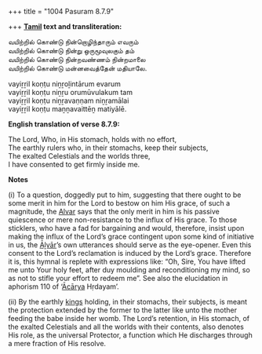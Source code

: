 +++
title = "1004 Pasuram 8.7.9"

+++
**[Tamil](/definition/tamil#history "show Tamil definitions") text and transliteration:**

வயிற்றில் கொண்டு நின்றொழிந்தாரும் எவரும்  
வயிற்றில் கொண்டு நின்று ஒருமூவுலகும் தம்  
வயிற்றில் கொண்டு நின்றவண்ணம் நின்றமாலை  
வயிற்றில் கொண்டு மன்னவைத்தேன் மதியாலே.

vayiṟṟil koṇṭu niṉṟoḻintārum evarum  
vayiṟṟil koṇṭu niṉṟu orumūvulakum tam  
vayiṟṟil koṇṭu niṉṟavaṇṇam niṉṟamālai  
vayiṟṟil koṇṭu maṉṉavaittēṉ matiyālē.

**English translation of verse 8.7.9:**

The Lord, Who, in His stomach, holds with no effort,  
The earthly rulers who, in their stomachs, keep their subjects,  
The exalted Celestials and the worlds three,  
I have consented to get firmly inside me.

**Notes**

\(i\) To a question, doggedly put to him, suggesting that there ought to be some merit in him for the Lord to bestow on him His grace, of such a magnitude, the [Alvar](/definition/aḻvar#vaishnavism "show Alvar definitions") says that the only merit in him is his passive quiescence or mere non-resistance to the influx of His grace. To those sticklers, who have a fad for bargaining and would, therefore, insist upon making the influx of the Lord’s grace contingent upon some kind of initiative in us, the [Āḻvār](/definition/aḻvar#vaishnavism "show Āḻvār definitions")’s own utterances should serve as the eye-opener. Even this consent to the Lord’s reclamation is induced by the Lord’s grace. Therefore it is, this hymnal is replete with expressions like: “Oh, Sire, You have lifted me unto Your holy feet, after duy moulding and reconditioning my mind, so as not to stifle your effort to redeem me”. See also the elucidation in aphorism 110 of ‘[Ācārya](/definition/acarya#vaishnavism "show Ācārya definitions") Hṛdayam’.

\(ii\) By the earthly [kings](/definition/king#history "show kings definitions") holding, in their stomachs, their subjects, is meant the protection extended by the former to the latter like unto the mother feeding the babe inside her womb. The Lord’s retention, in His stomach, of the exalted Celestials and all the worlds with their contents, also denotes His role, as the universal Protector, a function which He discharges through a mere fraction of His resolve.



